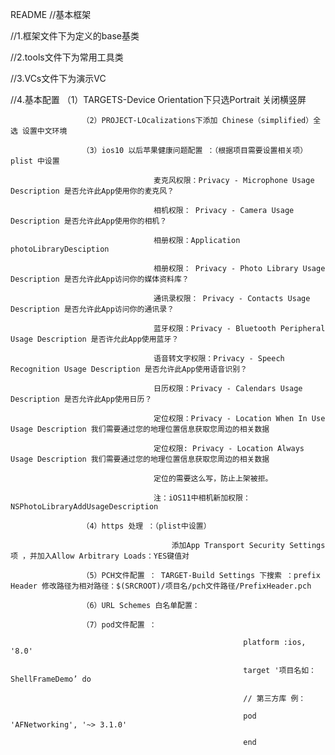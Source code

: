 README
//基本框架

//1.框架文件下为定义的base基类

//2.tools文件下为常用工具类

//3.VCs文件下为演示VC

//4.基本配置
                    （1）TARGETS-Device Orientation下只选Portrait 关闭横竖屏
                    
                    （2）PROJECT-LOcalizations下添加 Chinese（simplified）全选 设置中文环境
                    
                    （3）ios10 以后苹果健康问题配置 ：（根据项目需要设置相关项）plist 中设置
                    
                                    麦克风权限：Privacy - Microphone Usage Description 是否允许此App使用你的麦克风？
                                    
                                    相机权限： Privacy - Camera Usage Description 是否允许此App使用你的相机？
                                    
                                    相册权限：Application photoLibraryDesciption
                                    
                                    相册权限： Privacy - Photo Library Usage Description 是否允许此App访问你的媒体资料库？
                                    
                                    通讯录权限： Privacy - Contacts Usage Description 是否允许此App访问你的通讯录？
                                    
                                    蓝牙权限：Privacy - Bluetooth Peripheral Usage Description 是否许允此App使用蓝牙？
                                    
                                    语音转文字权限：Privacy - Speech Recognition Usage Description 是否允许此App使用语音识别？
                                    
                                    日历权限：Privacy - Calendars Usage Description 是否允许此App使用日历？
                                    
                                    定位权限：Privacy - Location When In Use Usage Description 我们需要通过您的地理位置信息获取您周边的相关数据
                                    
                                    定位权限: Privacy - Location Always Usage Description 我们需要通过您的地理位置信息获取您周边的相关数据
                                    
                                    定位的需要这么写，防止上架被拒。
                                    
                                    注：iOS11中相机新加权限：NSPhotoLibraryAddUsageDescription
                                    
                    （4）https 处理 ：（plist中设置）
                    
                                        添加App Transport Security Settings项 ，并加入Allow Arbitrary Loads：YES键值对
                                        
                    （5）PCH文件配置 ： TARGET-Build Settings 下搜索 ：prefix Header 修改路径为相对路径：$(SRCROOT)/项目名/pch文件路径/PrefixHeader.pch
                    
                    （6）URL Schemes 白名单配置：
                    
                    （7）pod文件配置 ：
                    
                                                        platform :ios, '8.0'
                                                        
                                                        target '项目名如：ShellFrameDemo’ do
                                                        
                                                        // 第三方库 例：
                                                        
                                                        pod 'AFNetworking', '~> 3.1.0'
                                                        
                                                        end
                            
                            
                            
                            
                            
                            
                            
                            
                            
                            
                            
                            
                            
                            
